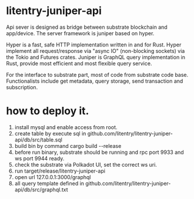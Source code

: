 # litentry-juniper-api

Api sever is designed as bridge between substrate blockchain and app/device. 
The server framework is juniper based on hyper.

Hyper is a fast, safe HTTP implementation written in and for Rust.
Hyper implement all request/response via "async IO" (non-blocking sockets) via 
the Tokio and Futures crates. Juniper is GraphQL query implementation in Rust, 
provide most efficient and most flexible query service.

For the interface to substrate part, most of code from substrate code base. 
Functionalists include get metadata, query storage, send transaction and subscription.


# how to deploy it.
1. install mysql and enable access from root.
2. create table by execute sql in github.com/litentry/litentry-juniper-api/db/src/table.sql
3. build bin by command cargo build --release
4. before run binary, substrate should be running and rpc port 9933 and ws port 9944 ready.
5. check the substrate via Polkadot UI, set the correct ws uri.
6. run target/release/litentry-juniper-api 
7. open url 127.0.0.1:3000/graphql
8. all query template defined in github.com/litentry/litentry-juniper-api/db/src/graphql.txt

